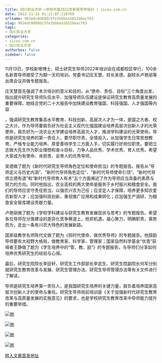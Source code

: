 ```yaml
---
title: 四川农业大学->学校开展2022年新晋导师培训 | sicau.com.cn
date: 2022-11-15 01:22:07.210769
urlname: 963edc0d08dc5fe1bbbea1652bbacf63
slug: 963edc0d08dc5fe1bbbea1652bbacf63
tags: 
- 四川农业大学
categories:
- sicau.com.cn
- 四川农业大学
authorbox: false
sidebar: false
---
```

11月13日，学校新增博士、硕士研究生导师2022年培训会在成都校区举行，100余名新晋导师接受了为期一天的培训。党委书记庄天慧、校长吴德、副校长卢艳丽等出席会议并做专题报告。

庄天慧首先强调了本次培训的意义和目的，从“使命、责任、目标”三个角度出发，指出提升研究生导师队伍水平、加强导师队伍建设是保证研究生教育高质量发展的重要保障。她结合党的二十大报告中加快建设教育强国、科技强国、人才强国等内容
<!--more-->
，强调研究生教育集高水平教育、科技创新、高层次人才为一体，是国之大者、校之大计，作为导师要肩负好为社会主义现代化强国建设培养高层次创新人才的光荣使命，肩负好为一流农业大学建设培养高层次人才，推进学科建设的光荣使命。导师是研究生培养的第一责任人，要尽职尽责，全情投入，从加强学生日常思想教育、严格专业能力培养、厚爱善待学生三方面入手，切实履行好岗位职责。要把立志做大先生作为职业理想和奋斗目标，力争人品优秀、学术优秀、育人优秀。希望大家成为有使命、肯担责、会育人的优秀导师。

吴德做了题为《新时代研究生导师角色定位和使命担当》的专题报告。报告从“导师定义与历史内涵”、“新时代导师角色定位”、“新时代导师使命引领”、“新时代导师立德有道”和“新时代导师育人有术”五个方面阐述了作为导师应当具备的素质与努力的方向。同时他指出，农业高校的两大使命是服务于乡村振兴和粮食安全。我们的导师应坚守责任担当，以强农兴农为己任；应坚定人才保障，培养更多知农爱农新型人才；应加强科技创新，重视推广应用和成果转化；应加强生产调研，为粮食安全智库建设贡献力量。

卢艳丽做了题为《学校学科建设与研究生教育发展现状与思考》的专题报告。希望各位导师在分类建设的差异化竞争赛道上，抢抓机遇，凝心聚力，明确职责，乘势而为，走出一条有川农大特色的发展新路。

国家级教学名师陈代文做了题为《担时代使命，做优秀导师》的专题报告。他鼓励导师要有大视野大格局，做教育家、科学家、管理家；国家自然科学基金“优青”获得者王静做了题为《学生培养中的“管、教、励”》的专题报告，与导师们分享如何培养优秀研究生的经验与心得。

最后，研究生院院长李廷轩、研究生工作部部长李武生、研究生院副院长何军分别就研究生教育改革与发展、研究生管理办法、研究生导师管理办法等有关文件进行了解读。

导师是研究生培养第一责任人，是我国研究生培养的关键力量，肩负着培养国家高层次创新人才的使命与重任。研究生导师岗前培训是《关于加强新时代研究生教育改革与高质量发展的实施意见》的要求，也是学校研究生教育改革中导师能力提升的重要举措。

![图](https://news.sicau.edu.cn/__local/E/F3/5C/3527F4916268180052DEDF99907_4A58600E_440AF.jpg)

![图](https://news.sicau.edu.cn/__local/1/FC/EA/E1A5B141EDBEC0BFBA29A8628A2_01383182_1C7E6.jpg)

![图](https://news.sicau.edu.cn/__local/F/0C/67/7DFBE3F7F14517F384D047C40B7_9A2D7533_3005D.jpg)

![图](https://news.sicau.edu.cn/__local/0/92/90/67B8543C741BCFA95C5CE085055_760A758C_27DBF.jpg)

[转入文章首发地址](https://news.sicau.edu.cn/info/1135/70203.htm)